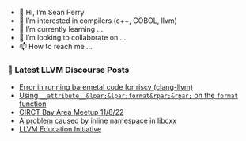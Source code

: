 - 👋 Hi, I’m Sean Perry
- 👀 I’m interested in compilers (c++, COBOL, llvm)
- 🌱 I’m currently learning ...
- 💞️ I’m looking to collaborate on ...
- 📫 How to reach me ...

<!---
s66perry/s66perry is a ✨ special ✨ repository because its `README.md` (this file) appears on your GitHub profile.
You can click the Preview link to take a look at your changes.
--->
### 📕 Latest LLVM Discourse Posts

<!-- DISCOURSE-LLVM:START -->
- [Error in running baremetal code for riscv &lpar;clang-llvm&rpar;](https://discourse.llvm.org/t/error-in-running-baremetal-code-for-riscv-clang-llvm/66412#post_8)
- [Using `__attribute__&lpar;&lpar;format&rpar;&rpar;` on the `format` function](https://discourse.llvm.org/t/using-attribute-format-on-the-format-function/66487#post_1)
- [CIRCT Bay Area Meetup 11/8/22](https://discourse.llvm.org/t/circt-bay-area-meetup-11-8-22/66357#post_5)
- [A problem caused by inline namespace in libcxx](https://discourse.llvm.org/t/a-problem-caused-by-inline-namespace-in-libcxx/66485#post_1)
- [LLVM Education Initiative](https://discourse.llvm.org/t/llvm-education-initiative/66400#post_7)
<!-- DISCOURSE-LLVM:END -->
